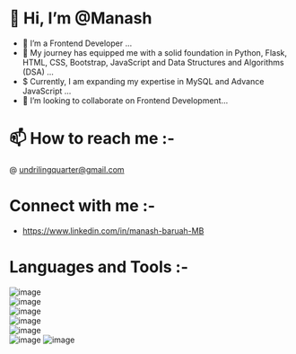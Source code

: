 # 👋 Hi, I’m @Manash
- 👀 I’m a Frontend Developer ...
- 🌱 My journey has equipped me with a solid foundation in Python, Flask, HTML, CSS, Bootstrap, JavaScript and Data Structures and Algorithms (DSA) ...
- $  Currently, I am expanding my expertise in MySQL and Advance JavaScript ...
- 💞️ I’m looking to collaborate on Frontend Development...
  
# 📫 How to reach me :- 
@ undrilingquarter@gmail.com 
  
# Connect with me :-
-   https://www.linkedin.com/in/manash-baruah-MB

# Languages and Tools :-
![image](https://github.com/user-attachments/assets/c4ab16f9-c9f1-4997-9852-bb6c87d05cc4) <br>
![image](https://github.com/user-attachments/assets/1243cd1d-70e9-4656-9961-a7b26fc31ea6) <br>
![image](https://github.com/user-attachments/assets/2b534f3d-0f90-49aa-aa32-b8395a15f53e) <br> 
![image](https://github.com/user-attachments/assets/7f789dcf-f764-41ed-bf4a-4c67285aef43) <br> 
![image](https://github.com/user-attachments/assets/26aa3145-178e-4898-9bbd-1777ccb9ff23) <br />
![image](https://github.com/user-attachments/assets/677558d6-4f9a-44c8-ab46-0fbf84003ded)  ![image](https://github.com/user-attachments/assets/77464232-4fd3-427f-9d99-d46131a9edfd) 








<!---
Undriling/Undriling is a ✨ special ✨ repository because its `README.md` (this file) appears on your GitHub profile.
You can click the Preview link to take a look at your changes.
--->
